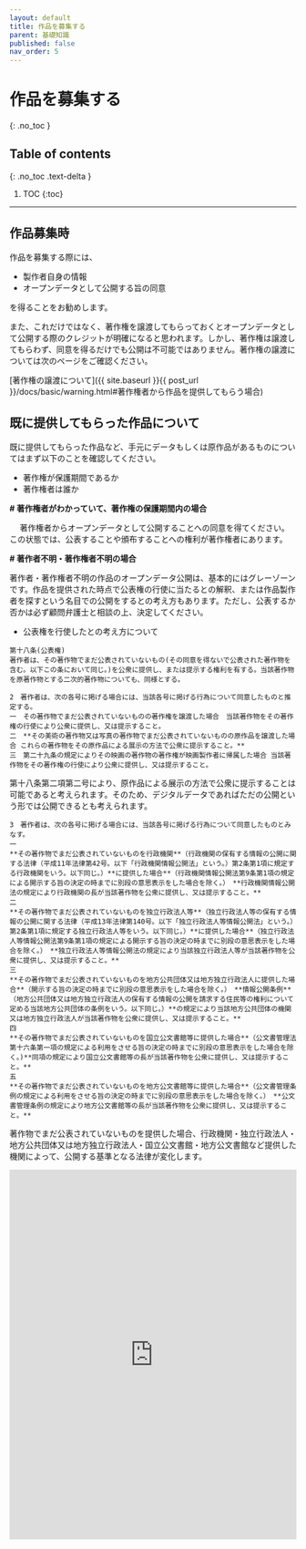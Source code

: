 ```yaml
---
layout: default
title: 作品を募集する
parent: 基礎知識
published: false
nav_order: 5
---
```


# 作品を募集する
  {: .no_toc }
  
## Table of contents
 {: .no_toc .text-delta }

1. TOC
 {:toc}

---

## 作品募集時
作品を募集する際には、
- 製作者自身の情報
- オープンデータとして公開する旨の同意 

を得ることをお勧めします。

また、これだけではなく、著作権を譲渡してもらっておくとオープンデータとして公開する際のクレジットが明確になると思われます。しかし、著作権は譲渡してもらわず、同意を得るだけでも公開は不可能ではありません。著作権の譲渡については次のページをご確認ください。

[著作権の譲渡について]({{ site.baseurl }}{{ post_url }}/docs/basic/warning.html#著作権者から作品を提供してもらう場合)
 

## 既に提供してもらった作品について
既に提供してもらった作品など、手元にデータもしくは原作品があるものについてはまず以下のことを確認してください。　
- 著作権が保護期間であるか　
- 著作権者は誰か
 
  

**# 著作権者がわかっていて、著作権の保護期間内の場合** 

　
著作権者からオープンデータとして公開することへの同意を得てください。この状態では、公表することや頒布することへの権利が著作権者にあります。
 

**# 著作者不明・著作権者不明の場合**　

著作者・著作権者不明の作品のオープンデータ公開は、基本的にはグレーゾーンです。作品を提供された時点で公表権の行使に当たるとの解釈、または作品製作者を探すという名目での公開をするとの考え方もあります。ただし、公表するか否かは必ず顧問弁護士と相談の上、決定してください。

- 公表権を行使したとの考え方について 

```
第十八条(公表権) 
著作者は、その著作物でまだ公表されていないもの(その同意を得ないで公表された著作物を含む。以下この条において同じ。)を公衆に提供し、または提示する権利を有する。当該著作物を原著作物とする二次的著作物についても、同様とする。 

2　著作者は、次の各号に掲げる場合には、当該各号に掲げる行為について同意したものと推定する。
一　その著作物でまだ公表されていないものの著作権を譲渡した場合　当該著作物をその著作権の行使により公衆に提供し、又は提示すること。
二　**その美術の著作物又は写真の著作物でまだ公表されていないものの原作品を譲渡した場合 これらの著作物をその原作品による展示の方法で公衆に提示すること。**
三　第二十九条の規定によりその映画の著作物の著作権が映画製作者に帰属した場合 当該著作物をその著作権の行使により公衆に提供し、又は提示すること。
```
第十八条第二項第二号により、原作品による展示の方法で公衆に提示することは可能であると考えられます。そのため、デジタルデータであればただの公開という形では公開できるとも考えられます。

```
3　著作者は、次の各号に掲げる場合には、当該各号に掲げる行為について同意したものとみなす。
一
**その著作物でまだ公表されていないものを行政機関**（行政機関の保有する情報の公開に関する法律（平成11年法律第42号。以下「行政機関情報公開法」という。）第2条第1項に規定する行政機関をいう。以下同じ。）**に提供した場合**（行政機関情報公開法第9条第1項の規定による開示する旨の決定の時までに別段の意思表示をした場合を除く。）　**行政機関情報公開法の規定により行政機関の長が当該著作物を公衆に提供し、又は提示すること。**
二
**その著作物でまだ公表されていないものを独立行政法人等**（独立行政法人等の保有する情報の公開に関する法律（平成13年法律第140号。以下「独立行政法人等情報公開法」という。）第2条第1項に規定する独立行政法人等をいう。以下同じ。）**に提供した場合**（独立行政法人等情報公開法第9条第1項の規定による開示する旨の決定の時までに別段の意思表示をした場合を除く。）　**独立行政法人等情報公開法の規定により当該独立行政法人等が当該著作物を公衆に提供し、又は提示すること。**
三
**その著作物でまだ公表されていないものを地方公共団体又は地方独立行政法人に提供した場合**（開示する旨の決定の時までに別段の意思表示をした場合を除く。）　**情報公開条例**（地方公共団体又は地方独立行政法人の保有する情報の公開を請求する住民等の権利について定める当該地方公共団体の条例をいう。以下同じ。）**の規定により当該地方公共団体の機関又は地方独立行政法人が当該著作物を公衆に提供し、又は提示すること。**
四
**その著作物でまだ公表されていないものを国立公文書館等に提供した場合**（公文書管理法第十六条第一項の規定による利用をさせる旨の決定の時までに別段の意思表示をした場合を除く。)**同項の規定により国立公文書館等の長が当該著作物を公衆に提供し、又は提示すること。**
五
**その著作物でまだ公表されていないものを地方公文書館等に提供した場合**（公文書管理条例の規定による利用をさせる旨の決定の時までに別段の意思表示をした場合を除く。）　**公文書管理条例の規定により地方公文書館等の長が当該著作物を公衆に提供し、又は提示すること。**
```
著作物でまだ公表されていないものを提供した場合、行政機関・独立行政法人・地方公共団体又は地方独立行政法人・国立公文書館・地方公文書館など提供した機関によって、公開する基準となる法律が変化します。

<iframe src="https://docs.google.com/forms/d/e/1FAIpQLSc76UgZ5b6BB0M0_hZg6lRwudxunlS8DU_zr9fUhVEbdgXpyQ/viewform?embedded=true" width="100%" height="649" frameborder="0" marginheight="0" marginwidth="0">読み込んでいます…</iframe>
